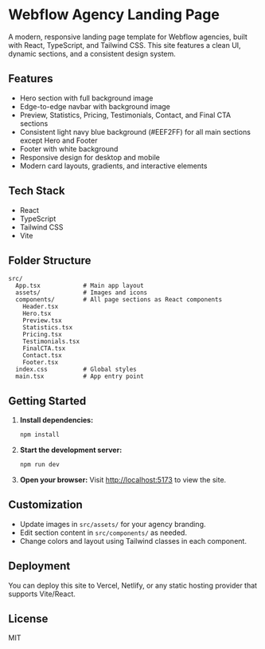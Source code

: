 # Webflow Agency Landing Page

A modern, responsive landing page template for Webflow agencies, built with React, TypeScript, and Tailwind CSS. This site features a clean UI, dynamic sections, and a consistent design system.

## Features
- Hero section with full background image
- Edge-to-edge navbar with background image
- Preview, Statistics, Pricing, Testimonials, Contact, and Final CTA sections
- Consistent light navy blue background (#EEF2FF) for all main sections except Hero and Footer
- Footer with white background
- Responsive design for desktop and mobile
- Modern card layouts, gradients, and interactive elements

## Tech Stack
- React
- TypeScript
- Tailwind CSS
- Vite

## Folder Structure
```
src/
  App.tsx            # Main app layout
  assets/            # Images and icons
  components/        # All page sections as React components
    Header.tsx
    Hero.tsx
    Preview.tsx
    Statistics.tsx
    Pricing.tsx
    Testimonials.tsx
    FinalCTA.tsx
    Contact.tsx
    Footer.tsx
  index.css          # Global styles
  main.tsx           # App entry point
```

## Getting Started
1. **Install dependencies:**
   ```bash
   npm install
   ```
2. **Start the development server:**
   ```bash
   npm run dev
   ```
3. **Open your browser:**
   Visit [http://localhost:5173](http://localhost:5173) to view the site.

## Customization
- Update images in `src/assets/` for your agency branding.
- Edit section content in `src/components/` as needed.
- Change colors and layout using Tailwind classes in each component.

## Deployment
You can deploy this site to Vercel, Netlify, or any static hosting provider that supports Vite/React.

## License
MIT


